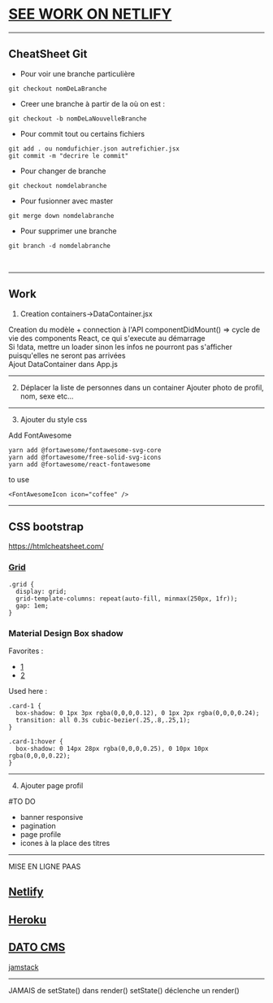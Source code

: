 # [SEE WORK ON NETLIFY](https://adoring-minsky-2fd7e1.netlify.com/)

---

## CheatSheet Git

* Pour voir une branche particulière
```
git checkout nomDeLaBranche
```

* Creer une branche à partir de la où on est :
```
git checkout -b nomDeLaNouvelleBranche
```

* Pour commit tout ou certains fichiers
```
git add . ou nomdufichier.json autrefichier.jsx
git commit -m "decrire le commit"
```

* Pour changer de branche
```
git checkout nomdelabranche
```


* Pour fusionner avec master
```
git merge down nomdelabranche
```


* Pour supprimer une branche
```
git branch -d nomdelabranche
```
<br/>

---
## Work

1. Creation containers->DataContainer.jsx

Creation du modèle + connection à l'API
componentDidMount() => cycle de vie des components React, ce qui s'execute au démarrage
<br/>Si !data, mettre un loader sinon les infos ne pourront pas s'afficher puisqu'elles ne seront pas arrivées 
<br/>Ajout DataContainer dans App.js

---

2. Déplacer la liste de personnes dans un container 
Ajouter photo de profil, nom, sexe etc...
---

3. Ajouter du style css


Add FontAwesome
```
yarn add @fortawesome/fontawesome-svg-core
yarn add @fortawesome/free-solid-svg-icons
yarn add @fortawesome/react-fontawesome
```
to use
```
<FontAwesomeIcon icon="coffee" />
```
---

## CSS bootstrap 

https://htmlcheatsheet.com/

### [Grid](https://react-bootstrap.github.io/layout/grid/)
```
.grid {
  display: grid;
  grid-template-columns: repeat(auto-fill, minmax(250px, 1fr));
  gap: 1em;
}
```

### Material Design Box shadow 
Favorites :
- [1](https://codepen.io/sdthornton/pen/wBZdXq)
- [2](https://codepen.io/haibnu/pen/FxGsI)

Used here :
```
.card-1 {
  box-shadow: 0 1px 3px rgba(0,0,0,0.12), 0 1px 2px rgba(0,0,0,0.24);
  transition: all 0.3s cubic-bezier(.25,.8,.25,1);
}

.card-1:hover {
  box-shadow: 0 14px 28px rgba(0,0,0,0.25), 0 10px 10px rgba(0,0,0,0.22);
}
```
---
4. Ajouter page profil


#TO DO
- banner responsive
- pagination
- page profile
- icones à la place des titres


---

MISE EN LIGNE
PAAS
## [Netlify](https://app.netlify.com)
## [Heroku](https://www.heroku.com/)
## [DATO CMS](https://www.datocms.com/)

[jamstack](https://jamstack.org/)

--- 

JAMAIS de setState() dans render()
setState() déclenche un render()
